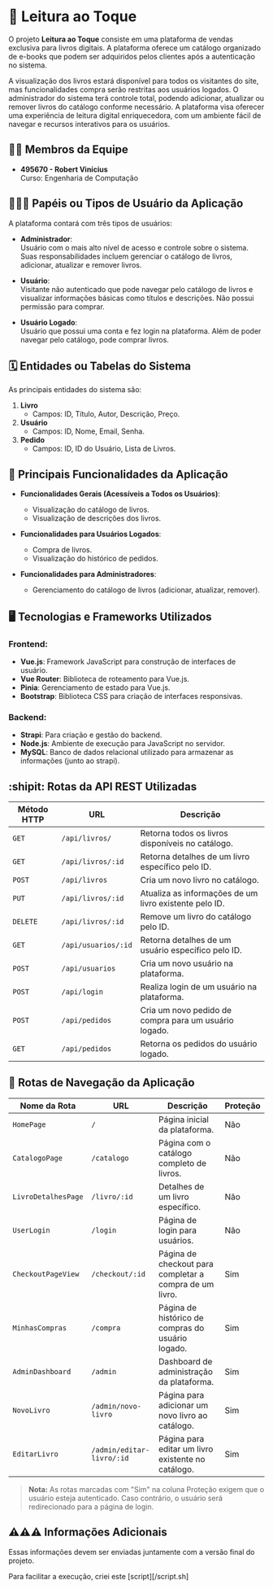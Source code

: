 # :checkered_flag: Leitura ao Toque

O projeto **Leitura ao Toque** consiste em uma plataforma de vendas exclusiva para livros digitais. A plataforma oferece um catálogo organizado de e-books que podem ser adquiridos pelos clientes após a autenticação no sistema.

A visualização dos livros estará disponível para todos os visitantes do site, mas funcionalidades compra serão restritas aos usuários logados. O administrador do sistema terá controle total, podendo adicionar, atualizar ou remover livros do catálogo conforme necessário. A plataforma visa oferecer uma experiência de leitura digital enriquecedora, com um ambiente fácil de navegar e recursos interativos para os usuários.

## :technologist: Membros da Equipe

- **495670 - Robert Vinícius**  
Curso: Engenharia de Computação

## :people_holding_hands: Papéis ou Tipos de Usuário da Aplicação

A plataforma contará com três tipos de usuários:

- **Administrador**:  
  Usuário com o mais alto nível de acesso e controle sobre o sistema. Suas responsabilidades incluem gerenciar o catálogo de livros, adicionar, atualizar e remover livros.

- **Usuário**:  
  Visitante não autenticado que pode navegar pelo catálogo de livros e visualizar informações básicas como títulos e descrições. Não possui permissão para comprar.

- **Usuário Logado**:  
  Usuário que possui uma conta e fez login na plataforma. Além de poder navegar pelo catálogo, pode comprar livros.

## :spiral_calendar: Entidades ou Tabelas do Sistema

As principais entidades do sistema são:

1. **Livro**  
   - Campos: ID, Título, Autor, Descrição, Preço.
2. **Usuário**  
   - Campos: ID, Nome, Email, Senha.
3. **Pedido**  
   - Campos: ID, ID do Usuário, Lista de Livros.

## :triangular_flag_on_post: Principais Funcionalidades da Aplicação

- **Funcionalidades Gerais (Acessíveis a Todos os Usuários)**:
  - Visualização do catálogo de livros.
  - Visualização de descrições dos livros.

- **Funcionalidades para Usuários Logados**:
  - Compra de livros.
  - Visualização do histórico de pedidos.

- **Funcionalidades para Administradores**:
  - Gerenciamento do catálogo de livros (adicionar, atualizar, remover).

## :desktop_computer: Tecnologias e Frameworks Utilizados

### **Frontend**:
- **Vue.js**: Framework JavaScript para construção de interfaces de usuário.
- **Vue Router**: Biblioteca de roteamento para Vue.js.
- **Pinia**: Gerenciamento de estado para Vue.js.
- **Bootstrap**: Biblioteca CSS para criação de interfaces responsivas.

### **Backend**:
- **Strapi**: Para criação e gestão do backend.
- **Node.js**: Ambiente de execução para JavaScript no servidor.
- **MySQL**: Banco de dados relacional utilizado para armazenar as informações (junto ao strapi).

## :shipit: Rotas da API REST Utilizadas

| Método HTTP | URL                         | Descrição                                                                 |
|-------------|-----------------------------|---------------------------------------------------------------------------|
| `GET`       | `/api/livros/`              | Retorna todos os livros disponíveis no catálogo.                          |
| `GET`       | `/api/livros/:id`           | Retorna detalhes de um livro específico pelo ID.                          |
| `POST`      | `/api/livros`               | Cria um novo livro no catálogo.                                           |
| `PUT`       | `/api/livros/:id`           | Atualiza as informações de um livro existente pelo ID.                    |
| `DELETE`    | `/api/livros/:id`           | Remove um livro do catálogo pelo ID.                                      |
| `GET`       | `/api/usuarios/:id`         | Retorna detalhes de um usuário específico pelo ID.                        |
| `POST`      | `/api/usuarios`             | Cria um novo usuário na plataforma.                                       |
| `POST`      | `/api/login`                | Realiza login de um usuário na plataforma.                                |
| `POST`      | `/api/pedidos`              | Cria um novo pedido de compra para um usuário logado.                     |
| `GET`       | `/api/pedidos`              | Retorna os pedidos do usuário logado.                                     |

## :steam_locomotive: Rotas de Navegação da Aplicação

| Nome da Rota           | URL                       | Descrição                                                         | Proteção  |
|------------------------|---------------------------|-------------------------------------------------------------------|-----------|
| `HomePage`             | `/`                       | Página inicial da plataforma.                                     | Não      |
| `CatalogoPage`         | `/catalogo`               | Página com o catálogo completo de livros.                         | Não      |
| `LivroDetalhesPage`    | `/livro/:id`              | Detalhes de um livro específico.                                  | Não      |
| `UserLogin`            | `/login`                  | Página de login para usuários.                                    | Não      |
| `CheckoutPageView`     | `/checkout/:id`           | Página de checkout para completar a compra de um livro.           | Sim      |
| `MinhasCompras`        | `/compra`                 | Página de histórico de compras do usuário logado.                 | Sim      |
| `AdminDashboard`       | `/admin`                  | Dashboard de administração da plataforma.                         | Sim      |
| `NovoLivro`            | `/admin/novo-livro`       | Página para adicionar um novo livro ao catálogo.                  | Sim      |
| `EditarLivro`          | `/admin/editar-livro/:id` | Página para editar um livro existente no catálogo.                | Sim      |

> **Nota:** As rotas marcadas com "Sim" na coluna Proteção exigem que o usuário esteja autenticado. Caso contrário, o usuário será redirecionado para a página de login.

## :warning::warning::warning: Informações Adicionais

Essas informações devem ser enviadas juntamente com a versão final do projeto.

Para facilitar a execução, criei este [script][/script.sh]
